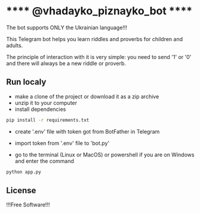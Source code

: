# **** @vhadayko_piznayko_bot ****

The bot supports ONLY the Ukrainian language!!!

This Telegram bot helps you learn riddles and proverbs for children and adults.

The principle of interaction with it is very simple: you need to send '1' or '0' and there will always be a new riddle or proverb.



## Run localy
- make a clone of the project or download it as a zip archive
- unzip it to your computer
- install dependencies 

```sh
pip install -r requirements.txt
```

- create '.env' file with token got from BotFather in Telegram
- import token from '.env' file to 'bot.py' 


- go to the terminal (Linux or MacOS) or powershell if you are on Windows and enter the command

```sh
python app.py
```


## License

!!!Free Software!!!
